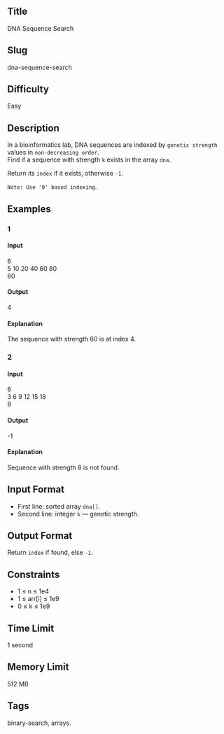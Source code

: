 ## Title

DNA Sequence Search

## Slug

dna-sequence-search

## Difficulty

Easy

## Description

In a bioinformatics lab, DNA sequences are indexed by `genetic strength` values in `non-decreasing order`.  
Find if a sequence with strength `k` exists in the array `dna`.  

Return its `index` if it exists, otherwise `-1`.  

`Note: Use '0' based indexing`.

## Examples

### 1

#### Input

6  
5 10 20 40 60 80  
60

#### Output

4

#### Explanation

The sequence with strength 60 is at index 4.

### 2

#### Input

6  
3 6 9 12 15 18  
8

#### Output

-1

#### Explanation

Sequence with strength 8 is not found.

## Input Format  

- First line: sorted array `dna[]`.  
- Second line: integer `k` — genetic strength.

## Output Format  

Return `index` if found, else `-1`.

## Constraints  

- 1 ≤ n ≤ 1e4  
- 1 ≤ arr[i] ≤ 1e9  
- 0 ≤ k ≤ 1e9  

## Time Limit

1 second

## Memory Limit

512 MB

## Tags

binary-search, arrays.
